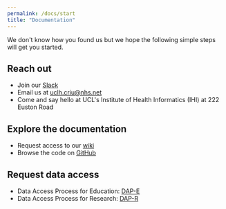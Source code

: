 ```yaml
---
permalink: /docs/start
title: "Documentation"
---
```


We don't know how you found us but we hope the following simple steps will get you started.

## Reach out

- Join our [Slack](https://join.slack.com/t/safehr-community/shared_invite/zt-2u0fbklhz-pcg4wGR~s1aXWbLEsqjUKg)
- Email us at [uclh.criu@nhs.net](mailto:uclh.criu@nhs.net)
- Come and say hello at UCL's Institute of Health Informatics (IHI) at 222 Euston Road

## Explore the documentation

- Request access to our [wiki](https://uclh.slab.com/public/topics/safehr-ljd88xi3)
- Browse the code on [GitHub](https://github.com/safehr-data)

## Request data access

- Data Access Process for Education: [DAP-E](dap-education)
- Data Access Process for Research: [DAP-R](dap-research)
